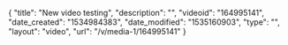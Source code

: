 {
    "title": "New video testing",
    "description": "",
    "videoid": "164995141",
    "date_created": "1534984383",
    "date_modified": "1535160903",
    "type": "",
    "layout": "video",
    "url": "\/v\/media-1\/164995141"
}